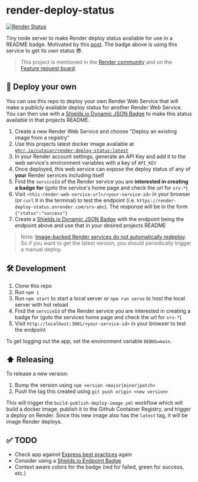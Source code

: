 # render-deploy-status
[![Render Status](https://img.shields.io/badge/dynamic/json?url=https%3A%2F%2Frender-deploy-status.onrender.com%2Fsrv-clhcej58td7s73bnn9p0&query=%24.status&style=flat-square&logo=Render&label=Render)](https://dashboard.render.com/web/srv-clhcej58td7s73bnn9p0)

Tiny node server to make Render deploy status available for use in a README badge. Motivated by this [post](https://community.render.com/t/any-way-to-export-render-com-deployment-status-as-status-badges/4520). The badge above is using this service to get its own status 😎.

> This project is mentioned in the [Render community](https://community.render.com/t/render-deploy-status-badge-available/17281?u=cutaiar) and on the [Feature request board](https://feedback.render.com/features/p/add-status-badge).

## 🚁 Deploy your own

You can use this repo to deploy your own Render Web Service that will make a publicly available deploy status for another Render Web Service. You can then use with a [Shields.io Dynamic JSON Badge](https://shields.io/badges/dynamic-json-badge) to make this status available in that projects README.

1. Create a new Render Web Service and choose "Deploy an existing image from a registry"
2. Use this projects latest docker image available at [`ghcr.io/cutaiar/render-deploy-status:latest`](https://ghcr.io/cutaiar/render-deploy-status:latest)
3. In your Render account settings, generate an API Key and add it to the web service's environment variables with a key of `API_KEY`
4. Once deployed, this web service can expose the deploy status of any of **your** Render services including itself
5. Find the `serviceId` of the Render service you are **interested in creating a badge for** (goto the service's home page and check the url for `srv-*`)
6. Visit `<this-render-web-service-url>/<your-service-id>` in your browser (or `curl` it in the terminal) to test the endpoint (i.e. `https://render-deploy-status.onrender.com/srv-abc`). The response will be in the form `{"status":"success"}`
7. Create a [Shields.io Dynamic JSON Badge](https://shields.io/badges/dynamic-json-badge) with the endpoint being the endpoint above and use that in your desired projects README

> Note: [Image-backed Render services do not automatically redeploy](https://render.com/docs/deploy-an-image#triggering-a-deploy:~:text=Image%2Dbacked%20services%20do%20not%20automatically%20redeploy). So if you want to get the latest version, you should periodically trigger a manual deploy.

## 🛠️ Development

1. Clone this repo
2. Run `npm i`
3. Run `npm start` to start a local server or `npm run serve` to host the local server with hot reload
4. Find the `serviceId` of the Render service you are interested in creating a badge for (goto the services home page and check the url for `srv-*`)
5. Visit `http://localhost:3001/<your-service-id>` in your browser to test the endpoint

To get logging out the app, set the environment variable `DEBUG=main`.

## ⬆️ Releasing

To release a new version:

1. Bump the version using `npm version <major|minor|patch>`
2. Push the tag this created using `git push origin <new version>`

This will trigger the `build-publish-deploy-image.yml` workflow which will build a docker image, publish it to the Github Container Registry, and trigger a deploy on Render. Since this new image also has the `latest` tag, it will be image Render deploys.

## ✅ TODO

- Check app against [Express best practices](https://expressjs.com/en/advanced/best-practice-performance.html#set-node_env-to-production) again
- Consider using a [Shields.io Endpoint Badge](https://shields.io/badges/endpoint-badge)
- Context aware colors for the badge (red for failed, green for success, etc.)
